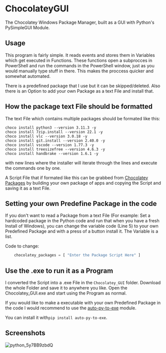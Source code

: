 # ChocolateyGUI
The Chocolatey Windows Package Manager, built as a GUI with Python's PySimpleGUI Module.

## Usage

This program is fairly simple. It reads events and stores them in Variables which get executed in Functions.
These functions open a subprocces in PowerShell and run the commands in the PowerShell window, just as you would manually type stuff in there.
This makes the proccess quicker and somewhat automated.

There is a predefined package that I use but it can be skipped/deleted.
Also there is an Option to add your own Package as a text File and install that.

## How the package text File should be formatted

The text File which contains multiple packages should be formated like this:
```
choco install python3 --version 3.11.3 -y
choco install 7zip.install --version 22.1 -y
choco install vlc --version 3.0.18 -y
choco install git.install --version 2.40.0 -y
choco install vscode --version 1.77.3 -y
choco install treesizefree --version 4.6.3 -y
choco install handbrake --version 1.6.1 -y
```
with new lines where the installer will iterate through the lines and execute the commands one by one.

A Script File that if formated like this can be grabbed from [Chocolatey Packages](https://community.chocolatey.org/packages) by building your own package of apps and copying the Script and saving it as a text File.

## Setting your own Predefine Package in the code

If you don't want to read a Package from a text File (For example: Set a hardcoded package in the Python code and run that when you have a fresh Install of Windows), you can change the variable code (Line 5) to your own Predefined Package and with a press of a button install it. The Variable is a list.

Code to change:
```python
    chocolatey_packages = [ "Enter the Package Script Here" ]
```

## Use the .exe to run it as a Program

I converted the Script into a .exe File in the ```Chocolatey_GUI``` folder.
Download the whole Folder and save it to anywhere you like. Open the Chocolatey_GUI.exe and start using the Program as normal.

If you would like to make a executable with your own Predefined Package in the code I would recommend to use the [auto-py-to-exe](https://pypi.org/project/auto-py-to-exe/) module. 

You can install it with```pip install auto-py-to-exe```.

## Screenshots
![python_5y7BB9zbdQ](https://user-images.githubusercontent.com/93329694/233802814-521c5576-b52e-4874-ab85-9c9c68b811fb.png)


